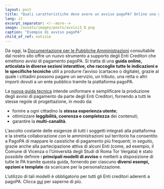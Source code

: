 ```yaml
---
layout: post
title: "Quali caratteristiche deve avere un avviso pagoPA? Online una guida tecnica per gli Enti"
lang: it
excerpt_separator: <!--more-->
image: /assets/images/posts/avvisi3_0.png
caption: "Esempio di avviso pagoPA"
child_of_ref: notizie
---
```


Da oggi, la [Documentazione per le Pubbliche Amministrazioni](https://www.pagopa.gov.it/it/pubbliche-amministrazioni/documentazione/) consultabile dal nostro sito offre un nuovo strumento a supporto degli Enti Creditori che emettono avvisi di pagamento pagoPA. Si tratta di una **guida online, articolata in diverse sezioni interattive, che raccoglie tutte le indicazioni e le specifiche tecniche** utili a produrre l’avviso (cartaceo o digitale), grazie al quale i cittadini possono pagare un servizio, un tributo, una retta o altri importi dovuti a un ente pubblico tramite la piattaforma pagoPA.  
<!--more-->

La [nuova guida tecnica](https://developer.pagopa.it/pago-pa/guides/avviso-pagamento) intende uniformare e semplificare la produzione degli avvisi di pagamento da parte degli Enti Creditori, fornendo a tutti le stesse regole di progettazione, in modo da: 

 
- fornire a ogni cittadino la **stessa esperienza utente**; 
- ottimizzare **leggibilità, coerenza e completezza** dei contenuti; 
- garantire la **multi-canalità**.


L’ascolto costante delle esigenze di tutti i soggetti integrati alla piattaforma e la stretta collaborazione con le amministrazioni sul territorio ha consentito a PagoPA di mappare le casistiche di pagamento più frequenti; in seguito, grazie anche alla partecipazione attiva di alcuni Enti (come, ad esempio, il Comune di Vicenza o l’Università degli Studi di Roma Tor Vergata) è stato possibile definire i **principali modelli di avviso** e metterli a disposizione di tutte le PA tramite questa guida, fornendo per ciascuno **diversi esempi, opzioni e template** da scaricare per la personalizzazione. 

L’utilizzo di tali modelli è obbligatorio per tutti gli Enti creditori aderenti a pagoPA. 
Clicca [qui](https://developer.pagopa.it/pago-pa/guides/avviso-pagamento) per saperne di più. 


